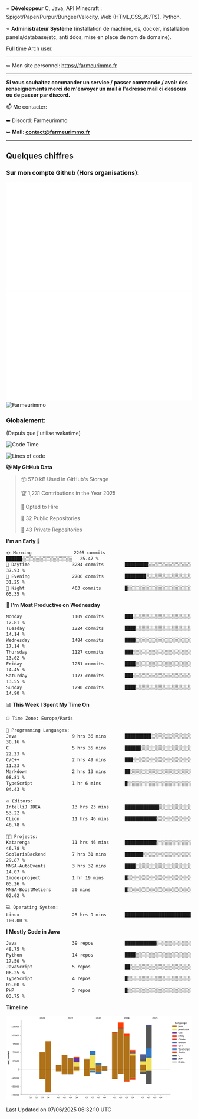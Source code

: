 ⭐ **Développeur** C, Java, API Minecraft : Spigot/Paper/Purpur/Bungee/Velocity, Web (HTML,CSS,JS/TS), Python.

⭐ **Administrateur Système** (installation de machine, os, docker, installation panels/database/etc, anti ddos, mise en place de nom de domaine).

Full time Arch user.

---

➥ Mon site personnel: https://farmeurimmo.fr

---

**Si vous souhaitez commander un service / passer commande / avoir des renseignements merci de m'envoyer un mail à l'adresse mail ci dessous ou de passer par discord.**

📫 Me contacter:
 
   ➥ Discord: Farmeurimmo
   
   ➥ **Mail: contact@farmeurimmo.fr**

---
## Quelques chiffres

### Sur mon compte Github (Hors organisations):

<a href="https://github.com/Farmeurimmo/github-stats">
<img src="https://github.com/Farmeurimmo/github-stats/blob/master/generated/overview.svg#gh-dark-mode-only" />
<img src="https://github.com/Farmeurimmo/github-stats/blob/master/generated/languages.svg#gh-dark-mode-only" />
</a>

<img src="https://komarev.com/ghpvc/?username=Farmeurimmo" alt="Farmeurimmo" />

### Globalement:

(Depuis que j'utilise wakatime)
<!--START_SECTION:waka-->
![Code Time](http://img.shields.io/badge/Code%20Time-2%2C097%20hrs%2017%20mins-blue)

![Lines of code](https://img.shields.io/badge/From%20Hello%20World%20I%27ve%20Written-959.2%20thousand%20lines%20of%20code-blue)

**🐱 My GitHub Data** 

> 📦 57.0 kB Used in GitHub's Storage 
 > 
> 🏆 1,231 Contributions in the Year 2025
 > 
> 💼 Opted to Hire
 > 
> 📜 32 Public Repositories 
 > 
> 🔑 43 Private Repositories 
 > 
**I'm an Early 🐤** 

```text
🌞 Morning                2205 commits        ██████░░░░░░░░░░░░░░░░░░░   25.47 % 
🌆 Daytime                3284 commits        █████████░░░░░░░░░░░░░░░░   37.93 % 
🌃 Evening                2706 commits        ████████░░░░░░░░░░░░░░░░░   31.25 % 
🌙 Night                  463 commits         █░░░░░░░░░░░░░░░░░░░░░░░░   05.35 % 
```
📅 **I'm Most Productive on Wednesday** 

```text
Monday                   1109 commits        ███░░░░░░░░░░░░░░░░░░░░░░   12.81 % 
Tuesday                  1224 commits        ████░░░░░░░░░░░░░░░░░░░░░   14.14 % 
Wednesday                1484 commits        ████░░░░░░░░░░░░░░░░░░░░░   17.14 % 
Thursday                 1127 commits        ███░░░░░░░░░░░░░░░░░░░░░░   13.02 % 
Friday                   1251 commits        ████░░░░░░░░░░░░░░░░░░░░░   14.45 % 
Saturday                 1173 commits        ███░░░░░░░░░░░░░░░░░░░░░░   13.55 % 
Sunday                   1290 commits        ████░░░░░░░░░░░░░░░░░░░░░   14.90 % 
```


📊 **This Week I Spent My Time On** 

```text
🕑︎ Time Zone: Europe/Paris

💬 Programming Languages: 
Java                     9 hrs 36 mins       ██████████░░░░░░░░░░░░░░░   38.16 % 
C                        5 hrs 35 mins       ██████░░░░░░░░░░░░░░░░░░░   22.23 % 
C/C++                    2 hrs 49 mins       ███░░░░░░░░░░░░░░░░░░░░░░   11.23 % 
Markdown                 2 hrs 13 mins       ██░░░░░░░░░░░░░░░░░░░░░░░   08.81 % 
TypeScript               1 hr 6 mins         █░░░░░░░░░░░░░░░░░░░░░░░░   04.43 % 

🔥 Editors: 
IntelliJ IDEA            13 hrs 23 mins      █████████████░░░░░░░░░░░░   53.22 % 
CLion                    11 hrs 46 mins      ████████████░░░░░░░░░░░░░   46.78 % 

🐱‍💻 Projects: 
Katarenga                11 hrs 46 mins      ████████████░░░░░░░░░░░░░   46.78 % 
ScolarisBackend          7 hrs 31 mins       ███████░░░░░░░░░░░░░░░░░░   29.87 % 
MNSA-AutoEvents          3 hrs 32 mins       ████░░░░░░░░░░░░░░░░░░░░░   14.07 % 
1mode-project            1 hr 19 mins        █░░░░░░░░░░░░░░░░░░░░░░░░   05.26 % 
MNSA-BoostMetiers        30 mins             █░░░░░░░░░░░░░░░░░░░░░░░░   02.02 % 

💻 Operating System: 
Linux                    25 hrs 9 mins       █████████████████████████   100.00 % 
```

**I Mostly Code in Java** 

```text
Java                     39 repos            ████████████░░░░░░░░░░░░░   48.75 % 
Python                   14 repos            ████░░░░░░░░░░░░░░░░░░░░░   17.50 % 
JavaScript               5 repos             ██░░░░░░░░░░░░░░░░░░░░░░░   06.25 % 
TypeScript               4 repos             █░░░░░░░░░░░░░░░░░░░░░░░░   05.00 % 
PHP                      3 repos             █░░░░░░░░░░░░░░░░░░░░░░░░   03.75 % 
```



**Timeline**

![Lines of Code chart](https://raw.githubusercontent.com/Farmeurimmo/Farmeurimmo/main/assets/bar_graph.png)


 Last Updated on 07/06/2025 06:32:10 UTC
<!--END_SECTION:waka-->
